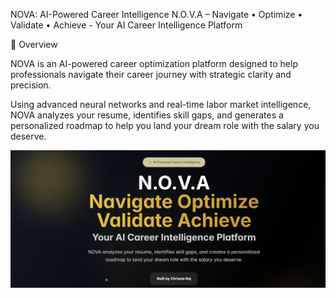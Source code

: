 NOVA: AI-Powered Career Intelligence
N.O.V.A – Navigate • Optimize • Validate • Achieve -
Your AI Career Intelligence Platform

🚀 Overview

NOVA is an AI-powered career optimization platform designed to help professionals navigate their career journey with strategic clarity and precision.

Using advanced neural networks and real-time labor market intelligence, NOVA analyzes your resume, identifies skill gaps, and generates a personalized roadmap to help you land your dream role with the salary you deserve.

![image alt](https://github.com/Chrissie-1/N.O.V.A---Navigate-Optimize-Validate-Achieve-Your-AI-Career-Intelligence-Platform/blob/bb10e0d11558407790215d84a6bab9cb0f94ed3d/Screenshot%202025-07-27%20225057.png)

